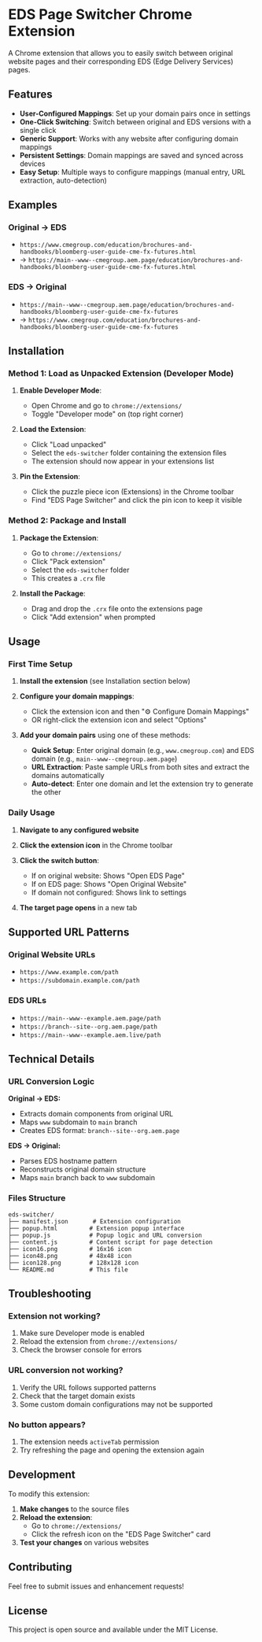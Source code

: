 # EDS Page Switcher Chrome Extension

A Chrome extension that allows you to easily switch between original website pages and their corresponding EDS (Edge Delivery Services) pages.

## Features

- **User-Configured Mappings**: Set up your domain pairs once in settings
- **One-Click Switching**: Switch between original and EDS versions with a single click
- **Generic Support**: Works with any website after configuring domain mappings
- **Persistent Settings**: Domain mappings are saved and synced across devices
- **Easy Setup**: Multiple ways to configure mappings (manual entry, URL extraction, auto-detection)

## Examples

### Original → EDS
- `https://www.cmegroup.com/education/brochures-and-handbooks/bloomberg-user-guide-cme-fx-futures.html`
- → `https://main--www--cmegroup.aem.page/education/brochures-and-handbooks/bloomberg-user-guide-cme-fx-futures.html`

### EDS → Original
- `https://main--www--cmegroup.aem.page/education/brochures-and-handbooks/bloomberg-user-guide-cme-fx-futures`
- → `https://www.cmegroup.com/education/brochures-and-handbooks/bloomberg-user-guide-cme-fx-futures`

## Installation

### Method 1: Load as Unpacked Extension (Developer Mode)

1. **Enable Developer Mode**:
   - Open Chrome and go to `chrome://extensions/`
   - Toggle "Developer mode" on (top right corner)

2. **Load the Extension**:
   - Click "Load unpacked"
   - Select the `eds-switcher` folder containing the extension files
   - The extension should now appear in your extensions list

3. **Pin the Extension**:
   - Click the puzzle piece icon (Extensions) in the Chrome toolbar
   - Find "EDS Page Switcher" and click the pin icon to keep it visible

### Method 2: Package and Install

1. **Package the Extension**:
   - Go to `chrome://extensions/`
   - Click "Pack extension"
   - Select the `eds-switcher` folder
   - This creates a `.crx` file

2. **Install the Package**:
   - Drag and drop the `.crx` file onto the extensions page
   - Click "Add extension" when prompted

## Usage

### First Time Setup

1. **Install the extension** (see Installation section below)

2. **Configure your domain mappings**:
   - Click the extension icon and then "⚙️ Configure Domain Mappings"
   - OR right-click the extension icon and select "Options"

3. **Add your domain pairs** using one of these methods:
   - **Quick Setup**: Enter original domain (e.g., `www.cmegroup.com`) and EDS domain (e.g., `main--www--cmegroup.aem.page`)
   - **URL Extraction**: Paste sample URLs from both sites and extract the domains automatically
   - **Auto-detect**: Enter one domain and let the extension try to generate the other

### Daily Usage

1. **Navigate to any configured website** 

2. **Click the extension icon** in the Chrome toolbar

3. **Click the switch button**:
   - If on original website: Shows "Open EDS Page"
   - If on EDS page: Shows "Open Original Website"
   - If domain not configured: Shows link to settings

4. **The target page opens** in a new tab

## Supported URL Patterns

### Original Website URLs
- `https://www.example.com/path`
- `https://subdomain.example.com/path`

### EDS URLs
- `https://main--www--example.aem.page/path`
- `https://branch--site--org.aem.page/path`
- `https://main--www--example.aem.live/path`

## Technical Details

### URL Conversion Logic

**Original → EDS:**
- Extracts domain components from original URL
- Maps `www` subdomain to `main` branch
- Creates EDS format: `branch--site--org.aem.page`

**EDS → Original:**
- Parses EDS hostname pattern
- Reconstructs original domain structure
- Maps `main` branch back to `www` subdomain

### Files Structure

```
eds-switcher/
├── manifest.json       # Extension configuration
├── popup.html         # Extension popup interface
├── popup.js           # Popup logic and URL conversion
├── content.js         # Content script for page detection
├── icon16.png         # 16x16 icon
├── icon48.png         # 48x48 icon
├── icon128.png        # 128x128 icon
└── README.md          # This file
```

## Troubleshooting

### Extension not working?
1. Make sure Developer mode is enabled
2. Reload the extension from `chrome://extensions/`
3. Check the browser console for errors

### URL conversion not working?
1. Verify the URL follows supported patterns
2. Check that the target domain exists
3. Some custom domain configurations may not be supported

### No button appears?
1. The extension needs `activeTab` permission
2. Try refreshing the page and opening the extension again

## Development

To modify this extension:

1. **Make changes** to the source files
2. **Reload the extension**:
   - Go to `chrome://extensions/`
   - Click the refresh icon on the "EDS Page Switcher" card
3. **Test your changes** on various websites

## Contributing

Feel free to submit issues and enhancement requests!

## License

This project is open source and available under the MIT License.
